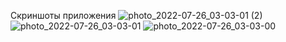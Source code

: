 Скриншоты приложения
![photo_2022-07-26_03-03-01 (2)](https://user-images.githubusercontent.com/104410445/182614489-a319e527-97a7-4370-93f2-69f00496c6e6.jpg)
![photo_2022-07-26_03-03-01](https://user-images.githubusercontent.com/104410445/182614495-531f4dd6-26a4-4fb3-8262-ff72ba615c1b.jpg)
![photo_2022-07-26_03-03-00](https://user-images.githubusercontent.com/104410445/182614497-4bc1ffed-729a-4c69-a403-21a380d2bb16.jpg)
